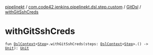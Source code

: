 [pipelinekt](../../index.md) / [com.code42.jenkins.pipelinekt.dsl.step.custom](../index.md) / [GitDsl](index.md) / [withGitSshCreds](./with-git-ssh-creds.md)

# withGitSshCreds

`fun `[`DslContext`](../../com.code42.jenkins.pipelinekt.dsl/-dsl-context/index.md)`<`[`Step`](../../com.code42.jenkins.pipelinekt.core.step/-step/index.md)`>.withGitSshCreds(steps: `[`DslContext`](../../com.code42.jenkins.pipelinekt.dsl/-dsl-context/index.md)`<`[`Step`](../../com.code42.jenkins.pipelinekt.core.step/-step/index.md)`>.() -> `[`Unit`](https://kotlinlang.org/api/latest/jvm/stdlib/kotlin/-unit/index.html)`): `[`Unit`](https://kotlinlang.org/api/latest/jvm/stdlib/kotlin/-unit/index.html)